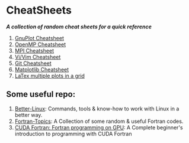 # CheatSheets
__*A collection of random cheat sheets for a quick reference*__


1. [GnuPlot Cheatsheet](cheatsheets/gnuplot_cheatsheet.md)
2. [OpenMP Cheatsheet](cheatsheets/OpenMPCheatSheet.md)
2. [MPI Cheatsheet](cheatsheets/MPICheatSheet.md)
3. [Vi/Vim Cheatsheet](cheatsheets/viCheatsheet.md)
3. [Git Cheatsheet](cheatsheets/gitCheatsheet.md)
4. [Matplotlib Cheatsheet](cheatsheets/matplotlibCheatSheet.md)
5. [LaTex multiple plots in a grid](cheatsheets/latex_subfig.md)

## Some useful repo:
1. [Better-Linux](https://github.com/Koushikphy/Better-Linux): Commands, tools & know-how to work with Linux in a better way.
2. [Fortran-Topics](https://github.com/Koushikphy/Fortran-Topics): A Collection of some random & useful Fortran codes.
3. [CUDA Fortran: Fortran programming on GPU](https://github.com/Koushikphy/Intro-to-CUDA-Fortran): A Complete beginner's introduction to programming with CUDA Fortran